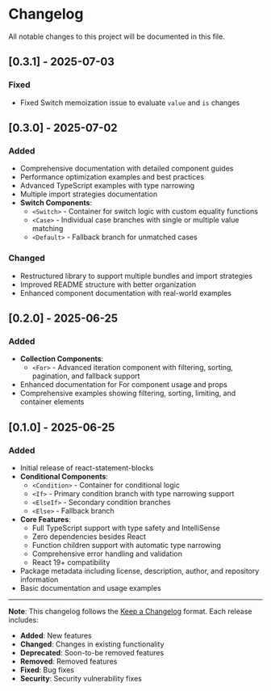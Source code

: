 # Changelog

All notable changes to this project will be documented in this file.

## [0.3.1] - 2025-07-03

### Fixed

- Fixed Switch memoization issue to evaluate `value` and `is` changes

## [0.3.0] - 2025-07-02

### Added

- Comprehensive documentation with detailed component guides
- Performance optimization examples and best practices
- Advanced TypeScript examples with type narrowing
- Multiple import strategies documentation
- **Switch Components**:
  - `<Switch>` - Container for switch logic with custom equality functions
  - `<Case>` - Individual case branches with single or multiple value matching
  - `<Default>` - Fallback branch for unmatched cases

### Changed

- Restructured library to support multiple bundles and import strategies
- Improved README structure with better organization
- Enhanced component documentation with real-world examples

## [0.2.0] - 2025-06-25

### Added

- **Collection Components**:
  - `<For>` - Advanced iteration component with filtering, sorting, pagination, and fallback support
- Enhanced documentation for For component usage and props
- Comprehensive examples showing filtering, sorting, limiting, and container elements

## [0.1.0] - 2025-06-25

### Added

- Initial release of react-statement-blocks
- **Conditional Components**:
  - `<Condition>` - Container for conditional logic
  - `<If>` - Primary condition branch with type narrowing support
  - `<ElseIf>` - Secondary condition branches
  - `<Else>` - Fallback branch
- **Core Features**:
  - Full TypeScript support with type safety and IntelliSense
  - Zero dependencies besides React
  - Function children support with automatic type narrowing
  - Comprehensive error handling and validation
  - React 19+ compatibility
- Package metadata including license, description, author, and repository information
- Basic documentation and usage examples

---

**Note**: This changelog follows the [Keep a Changelog](https://keepachangelog.com/) format. Each release includes:

- **Added**: New features
- **Changed**: Changes in existing functionality
- **Deprecated**: Soon-to-be removed features
- **Removed**: Removed features
- **Fixed**: Bug fixes
- **Security**: Security vulnerability fixes
